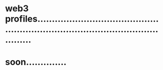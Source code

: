 # web3 profiles........................................................................................................
# soon..............

